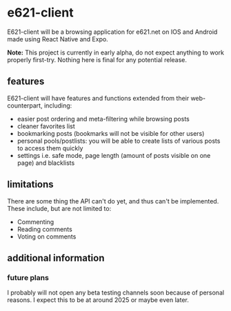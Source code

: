 # e621-client
E621-client will be a browsing application for e621.net on IOS and Android made using React Native and Expo.

**Note:** This project is currently in early alpha, do not expect anything to work properly first-try. Nothing here is final for any potential release.

## features
E621-client will have features and functions extended from their web-counterpart, including:
- easier post ordering and meta-filtering while browsing posts
- cleaner favorites list
- bookmarking posts (bookmarks will not be visible for other users)
- personal pools/postlists: you will be able to create lists of various posts to access them quickly
- settings i.e. safe mode, page length (amount of posts visible on one page) and blacklists

## limitations
There are some thing the API can't do yet, and thus can't be implemented. These include, but are not limited to:
- Commenting
- Reading comments 
- Voting on comments

## additional information
### future plans
I probably will not open any beta testing channels soon because of personal reasons. I expect this to be at around 2025 or maybe even later.
